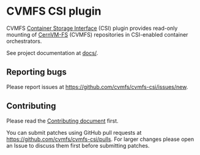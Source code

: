 # CVMFS CSI plugin

CVMFS [Container Storage Interface](https://github.com/container-storage-interface/spec) (CSI) plugin provides read-only mounting of [CernVM-FS](https://cernvm.cern.ch/fs/) (CVMFS) repositories in CSI-enabled container orchestrators.

See project documentation at [docs/](./docs).

## Reporting bugs

Please report issues at <https://github.com/cvmfs/cvmfs-csi/issues/new>.

## Contributing

Please read the [Contributing document](/CONTRIBUTING.md) first.

You can submit patches using GitHub pull requests at <https://github.com/cvmfs/cvmfs-csi/pulls>. For larger changes please open an Issue to discuss them first before submitting patches.
